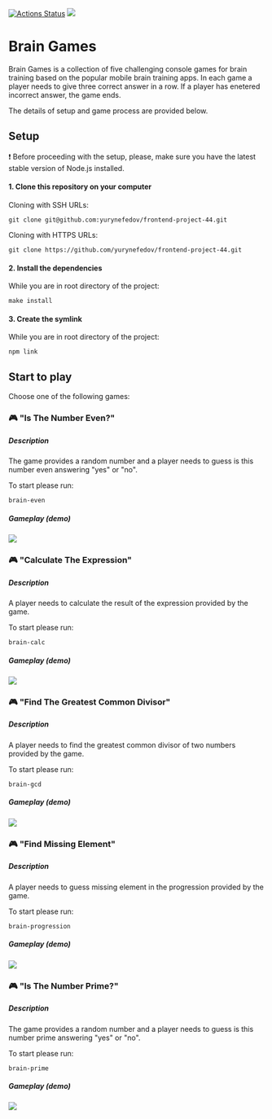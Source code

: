 [![Actions Status](https://github.com/yurynefedov/frontend-project-44/workflows/hexlet-check/badge.svg)](https://github.com/yurynefedov/frontend-project-44/actions) <a href="https://codeclimate.com/github/yurynefedov/frontend-project-44/maintainability"><img src="https://api.codeclimate.com/v1/badges/ed7ca7f084425c691b29/maintainability" /></a>

# Brain Games
Brain Games is a collection of five challenging console games for brain training based on the popular mobile brain training apps. In each game a player needs to give three correct answer in a row. If a player has enetered incorrect answer, the game ends.

The details of setup and game process are provided below.

## Setup

:exclamation: Before proceeding with the setup, please, make sure you have the latest stable version of Node.js installed.

#### 1. Clone this repository on your computer

Cloning with SSH URLs:
```
git clone git@github.com:yurynefedov/frontend-project-44.git 
```
Cloning with HTTPS URLs:
```
git clone https://github.com/yurynefedov/frontend-project-44.git 
```

#### 2. Install the dependencies
While you are in root directory of the project:
```
make install 
```
#### 3. Create the symlink
While you are in root directory of the project:
```
npm link 
```

## Start to play

Choose one of the following games:

### :video_game: "Is The Number Even?"

##### Description

The game provides a random number and a player needs to guess is this number even answering "yes" or "no". 

To start please run:
```
brain-even
```

##### Gameplay (demo)

<a href="https://asciinema.org/a/525806" target="_blank"><img src="https://asciinema.org/a/525806.svg" /></a>

### :video_game: "Calculate The Expression"

##### Description

A player needs to calculate the result of the expression provided by the game.

To start please run:
```
brain-calc
```

##### Gameplay (demo)

<a href="https://asciinema.org/a/526034" target="_blank"><img src="https://asciinema.org/a/526034.svg" /></a>

### :video_game: "Find The Greatest Common Divisor"

##### Description

A player needs to find the greatest common divisor of two numbers provided by the game.

To start please run:
```
brain-gcd
```

##### Gameplay (demo)
<a href="https://asciinema.org/a/526086" target="_blank"><img src="https://asciinema.org/a/526086.svg" /></a>

### :video_game: "Find Missing Element"

##### Description

A player needs to guess missing element in the progression provided by the game.

To start please run:
```
brain-progression
```

##### Gameplay (demo)

<a href="https://asciinema.org/a/526399" target="_blank"><img src="https://asciinema.org/a/526399.svg" /></a>

### :video_game: "Is The Number Prime?"

##### Description

The game provides a random number and a player needs to guess is this number prime answering "yes" or "no". 

To start please run:
```
brain-prime
```

##### Gameplay (demo)
<a href="https://asciinema.org/a/526468" target="_blank"><img src="https://asciinema.org/a/526468.svg" /></a>